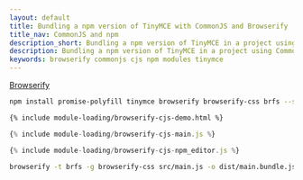 ```yaml
---
layout: default
title: Bundling a npm version of TinyMCE with CommonJS and Browserify
title_nav: CommonJS and npm
description_short: Bundling a npm version of TinyMCE in a project using CommonJS and Browserify
description: Bundling a npm version of TinyMCE in a project using CommonJS and Browserify
keywords: browserify commonjs cjs npm modules tinymce
---
```


[Browserify](https://browserify.org/)

```sh
npm install promise-polyfill tinymce browserify browserify-css brfs --save-dev
```

```html
{% include module-loading/browserify-cjs-demo.html %}
```

```js
{% include module-loading/browserify-cjs-main.js %}
```

```js
{% include module-loading/browserify-cjs-npm_editor.js %}
```

```sh
browserify -t brfs -g browserify-css src/main.js -o dist/main.bundle.js
```
